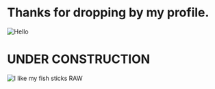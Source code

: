 # Thanks for dropping by my profile.

![Hello][1]

# UNDER CONSTRUCTION

![I like my fish sticks RAW][2]

[1]: https://env8qqhj0cscgc6.m.pipedream.net

[2]: http://twoblackbirds.com/wp-content/uploads/2014/05/underconstruction.gif

<!--

TTo2OEAqJ0VPPTIhVztXNUw5IiFMOjZNRSgnMU8oJyFMODdEQDgyIUc4NlVFKjIhVDomNU4oJ0wtIkJgQA0KNCgnLVQ4NyhIPSZBSTxSWVI5NyFPKjJgLSJHVGANCmANCg==

**RhettLawson42/RhettLawson42** is a ✨ _special_ ✨ repository because its `README.md` (this file) appears on your GitHub profile.

Here are some ideas to get you started:

- 🔭 I’m currently working on: a new resume
- 🌱 I’m currently learning: objectivity
- 👯 I’m looking to collaborate on: collective enlightment
- 🤔 I’m looking for help with: finding a new job
- 💬 Ask me about Loom
- 📫 How to reach me: twitter, email, phone
- 😄 Pronouns are nouns that have lost their amature status.
- ⚡ Fun fact: I can throw a grape 30 feet into the air and catch it with my mouth.
-->
